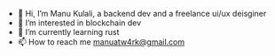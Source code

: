 - 👋 Hi, I’m Manu Kulali, a backend dev and a freelance ui/ux deisginer
- 👀 I’m interested in blockchain dev
- 🌱 I’m currently learning rust
- 📫 How to reach me manuatw4rk@gmail.com

<!---
m4nu-017/m4nu-017 is a ✨ special ✨ repository because its `README.md` (this file) appears on your GitHub profile.
You can click the Preview link to take a look at your changes.
--->

